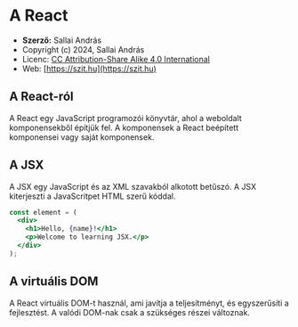# A React

* **Szerző:** Sallai András
* Copyright (c) 2024, Sallai András
* Licenc: [CC Attribution-Share Alike 4.0 International](https://creativecommons.org/licenses/by-sa/4.0/)
* Web: [https://szit.hu](https://szit.hu)

## A React-ról

A React egy JavaScript programozói könyvtár, ahol a weboldalt komponensekből építjük fel. A komponensek a React beépített komponensei vagy saját komponensek.

## A JSX

A JSX egy JavaScript és az XML szavakból alkotott betűszó. A JSX kiterjeszti a JavaScritpet HTML szerű kóddal.

```jsx
const element = (
  <div>
    <h1>Hello, {name}!</h1>
    <p>Welcome to learning JSX.</p>
  </div>
);
```

## A virtuális DOM

A React virtuális DOM-t használ, ami javítja a teljesítményt, és egyszerűsíti a fejlesztést. A valódi DOM-nak csak a szükséges részei  változnak.
